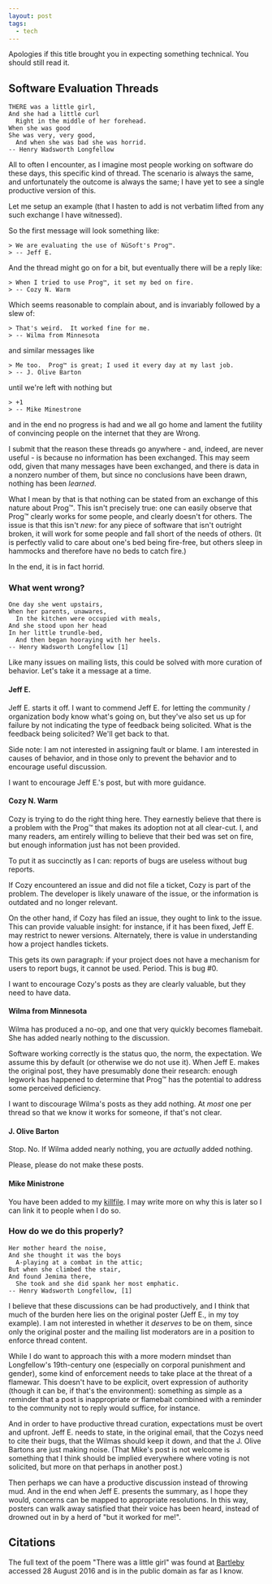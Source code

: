 ```yaml
---
layout: post
tags:
  - tech
---
```


Apologies if this title brought you in expecting something technical.  You
should still read it.

## Software Evaluation Threads

```
THERE was a little girl,
And she had a little curl
  Right in the middle of her forehead.
When she was good
She was very, very good,
  And when she was bad she was horrid.
-- Henry Wadsworth Longfellow
```

All to often I encounter, as I imagine most people working on software do
these days, this specific kind of thread.  The scenario is always the same,
and unfortunately the outcome is always the same; I have yet to see a single
productive version of this.

Let me setup an example (that I hasten to add is not verbatim lifted from any
such exchange I have witnessed).

So the first message will look something like:

```
> We are evaluating the use of NüSoft's Prog™.
> -- Jeff E.
```

And the thread might go on for a bit, but eventually there will be a reply
like:

```
> When I tried to use Prog™, it set my bed on fire.
> -- Cozy N. Warm
```

Which seems reasonable to complain about, and is invariably followed by a slew
of:

```
> That's weird.  It worked fine for me.
> -- Wilma from Minnesota
```

and similar messages like

```
> Me too.  Prog™ is great; I used it every day at my last job.
> -- J. Olive Barton
```

until we're left with nothing but

```
> +1
> -- Mike Minestrone
```

and in the end no progress is had and we all go home and lament the futility
of convincing people on the internet that they are Wrong.

I submit that the reason these threads go anywhere - and, indeed, are never
useful - is because no information has been exchanged.  This may seem odd,
given that many messages have been exchanged, and there is data in a nonzero
number of them, but since no conclusions have been drawn, nothing has been
*learned*.

What I mean by that is that nothing can be stated from an exchange of this
nature about Prog™.  This isn't precisely true: one can easily observe that
Prog™ clearly works for some people, and clearly doesn't for others.  The
issue is that this isn't *new*: for any piece of software that isn't outright
broken, it will work for some people and fall short of the needs of others.
(It is perfectly valid to care about one's bed being fire-free, but others
sleep in hammocks and therefore have no beds to catch fire.)

In the end, it is in fact horrid.

### What went wrong?

```
One day she went upstairs,
When her parents, unawares,
  In the kitchen were occupied with meals,
And she stood upon her head
In her little trundle-bed,
  And then began hooraying with her heels.
-- Henry Wadsworth Longfellow [1]
```

Like many issues on mailing lists, this could be solved with more curation of
behavior.  Let's take it a message at a time.

#### Jeff E.

Jeff E. starts it off.  I want to commend Jeff E. for letting the community /
organization body know what's going on, but they've also set us up for failure
by not indicating the type of feedback being solicited.  What is the feedback
being solicited?  We'll get back to that.

Side note: I am not interested in assigning fault or blame.  I am interested
in causes of behavior, and in those only to prevent the behavior and to
encourage useful discussion.

I want to encourage Jeff E.'s post, but with more guidance.

#### Cozy N. Warm

Cozy is trying to do the right thing here.  They earnestly believe that there
is a problem with the Prog™ that makes its adoption not at all clear-cut.  I,
and many readers, am entirely willing to believe that their bed was set on
fire, but enough information just has not been provided.

To put it as succinctly as I can: reports of bugs are useless without bug
reports.

If Cozy encountered an issue and did not file a ticket, Cozy is part of the
problem.  The developer is likely unaware of the issue, or the information is
outdated and no longer relevant.

On the other hand, if Cozy has filed an issue, they ought to link to the
issue.  This can provide valuable insight: for instance, if it has been fixed,
Jeff E. may restrict to newer versions.  Alternately, there is value in
understanding how a project handles tickets.

This gets its own paragraph: if your project does not have a mechanism for
users to report bugs, it cannot be used.  Period.  This is bug #0.

I want to encourage Cozy's posts as they are clearly valuable, but they need
to have data.

#### Wilma from Minnesota

Wilma has produced a no-op, and one that very quickly becomes flamebait.  She
has added nearly nothing to the discussion.

Software working correctly is the status quo, the norm, the expectation.  We
assume this by default (or otherwise we do not use it).  When Jeff E. makes
the original post, they have presumably done their research: enough legwork
has happened to determine that Prog™ has the potential to address some
perceived deficiency.

I want to discourage Wilma's posts as they add nothing.  At *most* one per
thread so that we know it works for someone, if that's not clear.

#### J. Olive Barton

Stop.  No.  If Wilma added nearly nothing, you are *actually* added nothing.

Please, please do not make these posts.

#### Mike Ministrone

You have been added to my [killfile](https://en.wikipedia.org/wiki/Killfile).
I may write more on why this is later so I can link it to people when I do so.

### How do we do this properly?

```
Her mother heard the noise,
And she thought it was the boys
  A-playing at a combat in the attic;
But when she climbed the stair,
And found Jemima there,
  She took and she did spank her most emphatic.
-- Henry Wadsworth Longfellow, [1]
```

I believe that these discussions can be had productively, and I think that
much of the burden here lies on the original poster (Jeff E., in my toy
example).  I am not interested in whether it *deserves* to be on them, since
only the original poster and the mailing list moderators are in a position to
enforce thread content.

While I do want to approach this with a more modern mindset than Longfellow's
19th-century one (especially on corporal punishment and gender), some kind of
enforcement needs to take place at the threat of a flamewar.  This doesn't
have to be explicit, overt expression of authority (though it can be, if
that's the environment): something as simple as a reminder that a post is
inappropriate or flamebait combined with a reminder to the community not to
reply would suffice, for instance.

And in order to have productive thread curation, expectations must be overt
and upfront.  Jeff E. needs to state, in the original email, that the Cozys
need to cite their bugs, that the Wilmas should keep it down, and that the
J. Olive Bartons are just making noise.  (That Mike's post is not welcome is
something that I think should be implied everywhere where voting is not
solicited, but more on that perhaps in another post.)

Then perhaps we can have a productive discussion instead of throwing mud.  And
in the end when Jeff E. presents the summary, as I hope they would, concerns
can be mapped to appropriate resolutions.  In this way, posters can walk away
satisfied that their voice has been heard, instead of drowned out in by a herd
of "but it worked for me!".

## Citations

The full text of the poem "There was a little girl" was found at
[Bartleby](http://www.bartleby.com/360/1/120.html) accessed 28 August 2016 and
is in the public domain as far as I know.
